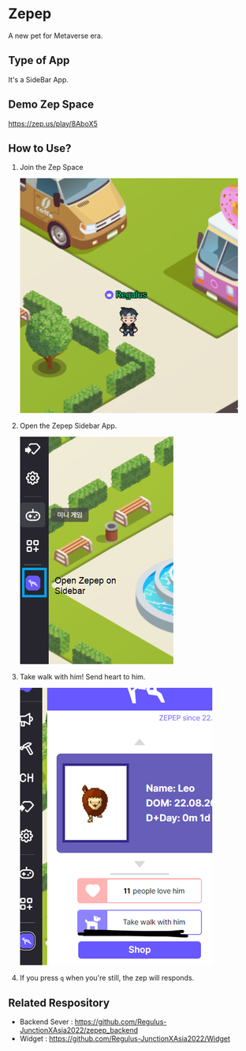 # Zepep

A new pet for Metaverse era.

## Type of App

It's a SideBar App.

## Demo Zep Space

<https://zep.us/play/8AboX5>

## How to Use?

1. Join the Zep Space


    ![](image/0.png)
    
    
2. Open the Zepep Sidebar App.


    ![](image/1.png)
    
    
4. Take walk with him! Send heart to him.


    ![](image/2.png)
    
    
5. If you press `q` when you're still, the zep will responds.


## Related Respository

- Backend Sever : <https://github.com/Regulus-JunctionXAsia2022/zepep_backend>
- Widget : <https://github.com/Regulus-JunctionXAsia2022/Widget>
